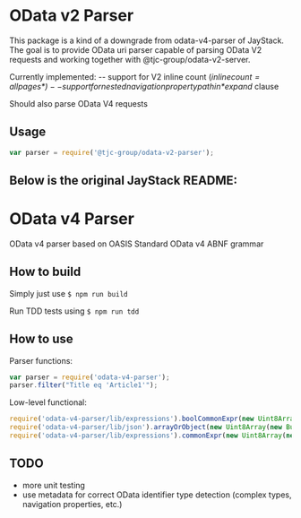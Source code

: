 # OData v2 Parser

This package is a kind of a downgrade from odata-v4-parser of JayStack. 
The goal is to provide OData uri parser capable of parsing OData V2 requests and working together with @tjc-group/odata-v2-server.

Currently implemented:
-- support for V2 inline count (*$inlinecount=allpages*)
-- support for nested navigation property path in *$expand* clause

Should also parse OData V4 requests

## Usage
```javascript
var parser = require('@tjc-group/odata-v2-parser');
```

## Below is the original JayStack README:

# OData v4 Parser

OData v4 parser based on OASIS Standard OData v4 ABNF grammar

## How to build

Simply just use ```$ npm run build```

Run TDD tests using ```$ npm run tdd```

## How to use

Parser functions:

```javascript
var parser = require('odata-v4-parser');
parser.filter("Title eq 'Article1'");
```

Low-level functional:

```javascript
require('odata-v4-parser/lib/expressions').boolCommonExpr(new Uint8Array(new Buffer("contains(@word,Title)")), 0);
require('odata-v4-parser/lib/json').arrayOrObject(new Uint8Array(new Buffer('{"a":1}')), 0);
require('odata-v4-parser/lib/expressions').commonExpr(new Uint8Array(new Buffer('Items/all(d:d/Quantity gt 100)')), 0);
```

## TODO

* more unit testing
* use metadata for correct OData identifier type detection (complex types, navigation properties, etc.)

